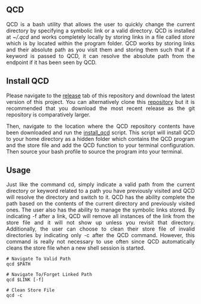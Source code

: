 ## QCD

<p align="justify">
QCD is a bash utility that allows the user to quickly change the current directory by specifying a symbolic link or a valid directory. QCD is installed at <i>~/.qcd</i> and works completely locally by storing links in a file called <i>store</i> which is by located within the program folder. QCD works by storing links and their absolute path as you visit them and storing them such that if a keyword is passed to QCD, it can resolve the absolute path from the endpoint if it has been seen by QCD.
</p>

## Install QCD

<p align="justify">
Please navigate to the <a href="https://github.com/nalinahuja22/qcd/releases">release</a> tab of this repository and download the latest version of this project. You can alternatively clone this <a href="https://github.com/nalinahuja22/qcd">repository</a> but it is recommended that you download the most recent release as the git repository is comparatively larger.
</p>

<p align="justify">
Then, navigate to the location where the QCD repository contents have been downloaded and run the <a href="https://github.com/nalinahuja22/qcd/blob/master/install_qcd">install_qcd</a> script. This script will install QCD to your home directory as a hidden folder which contains the QCD program and the store file and add the QCD function to your terminal configuration. Then source your bash profile to source the program into your terminal.
</p>

## Usage

<p align="justify">
Just like the command cd, simply indicate a valid path from the current directory or keyword related to a path you have previously visited and QCD will resolve the directory and switch to it. QCD has the ability complete the path based on the contents of the current directory and previously visited ones. The user also has the ability to manage the symbolic links stored. By indicating -f after a link, QCD will remove all instances of the link from the store file and it will not show up unless you revisit that directory. Additionally, the user can choose to clean their store file of invalid directories by indicating only -c after the QCD command. However, this command is really not necessary to use often since QCD automatically cleans the store file when a new shell session is started.
</p>

```
# Navigate To Valid Path
qcd $PATH

# Navigate To/Forget Linked Path
qcd $LINK [-f]

# Clean Store File
qcd -c
```
